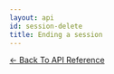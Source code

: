 ```yaml
---
layout: api
id: session-delete
title: Ending a session
---
```


[← Back To API Reference](/docs/api-reference.html)

